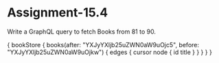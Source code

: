 # Assignment-15.4

Write a GraphQL query to fetch Books from 81 to 90.

{
  bookStore {
    books(after: "YXJyYXljb25uZWN0aW9uOjc5", before: "YXJyYXljb25uZWN0aW9uOjkw") {
      edges {
        cursor
        node {
          id
          title
        }
      }
    }
  }
}
